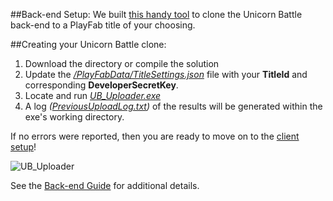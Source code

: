 
##Back-end Setup:
We built [this handy tool](/UB_Uploader/ "UB_Uploader") to clone the Unicorn Battle back-end to a PlayFab title of your choosing. 

##Creating your Unicorn Battle clone:
  1. Download the directory or compile the solution
  2. Update the *[/PlayFabData/TitleSettings.json](/UB_Uploader/UploaderAndData/PlayFabData/TitleSettings.json)* file with your **TitleId** and corresponding **DeveloperSecretKey**. 
  3. Locate and run *[UB_Uploader.exe](/UB_Uploader/UploaderAndData/UB_Uploader.exe)*
  4. A log *([PreviousUploadLog.txt](https://github.com/PlayFab/UnicornBattle/blob/master/UB_Uploader/UploaderAndData/PreviousUploadLog.txt))* of the results will be generated within the exe's working directory. 
 
If no errors were reported, then you are ready to move on to the [client setup](https://github.com/PlayFab/UnicornBattle/tree/master/UnicornBattle)!

![UB_Uploader](https://github.com/PlayFab/UnicornBattle/wiki/Assets/Images/UB_Uploader.png "UB_Uploader")

See the [Back-end Guide](https://github.com/PlayFab/UnicornBattle/wiki/1-Unicorn-Battle-Backend-Guide) for additional details.

